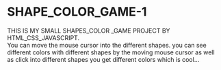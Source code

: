 # SHAPE_COLOR_GAME-1
THIS IS MY SMALL SHAPES_COLOR _GAME PROJECT BY HTML_CSS_JAVASCRIPT.
<br>
You can move the mouse cursor into the different shapes. you can see different colors with different shapes by the moving mouse cursor 
as well as click into different shapes you get different colors which is cool...

